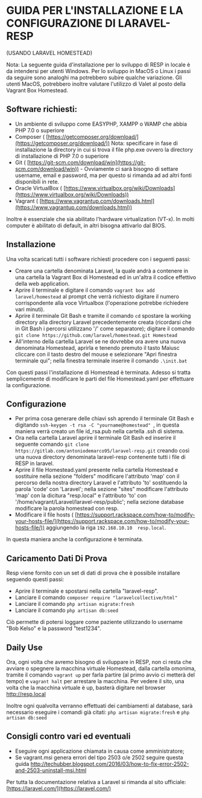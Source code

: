 ﻿# GUIDA PER L&#39;INSTALLAZIONE E LA CONFIGURAZIONE DI LARAVEL-RESP

(USANDO LARAVEL HOMESTEAD)

Nota: La seguente guida d'installazione per lo sviluppo di RESP in locale è da intendersi per utenti Windows. Per lo sviluppo in MacOS o Linux i passi da seguire sono analoghi ma potrebbero subire qualche variazione. Gli utenti MacOS, potrebbero inoltre valutare l'utilizzo di Valet al posto della Vagrant Box Homestead.


## Software richiesti:

- Un ambiente di sviluppo come EASYPHP, XAMPP o WAMP che abbia PHP 7.0 o superiore
- Composer ( [https://getcomposer.org/download/](https://getcomposer.org/download/)) Nota: specificare in fase di installazione la directory in cui si trova il file php.exe ovvero la directory di installazione di PHP 7.0 o superiore
- Git ( [https://git-scm.com/download/win](https://git-scm.com/download/win)) - Ovviamente ci sarà bisogno di settare username, email e password, ma per questo si rimanda ad ad altri fonti disponibili in rete.
- Oracle VirtualBox ( [https://www.virtualbox.org/wiki/Downloads](https://www.virtualbox.org/wiki/Downloads))
- Vagrant ( [https://www.vagrantup.com/downloads.html](https://www.vagrantup.com/downloads.html))

Inoltre è essenziale che sia abilitato l'hardware virtualization (VT-x). In molti computer è abilitato di default, in altri bisogna attivarlo dal BIOS.

## Installazione
Una volta scaricati tutti i software richiesti procedere con i seguenti passi:

- Creare una cartella denominata Laravel, la quale andrà a contenere in una cartella la Vagrant Box di Homestead ed in un&#39;altra il codice effettivo della web application.
- Aprire il terminale e digitare il comando ```vagrant box add laravel/homestead``` al prompt che verrà richiesto digitare il numero corrispondente alla voce Virtualbox (l&#39;operazione potrebbe richiedere vari minuti).
- Aprire il terminale Git Bash e tramite il comando ```cd``` spostare la working directory alla directory Laravel precedentemente creata (ricordarsi che in Git Bash i percorsi utilizzano &#39;/&#39; come separatore);  digitare il comando ```git clone https://github.com/laravel/homestead.git Homestead```
- All&#39;interno della cartella Laravel se ne dovrebbe ora avere una nuova denominata Homestead, aprirla e tenendo premuto il tasto Maiusc cliccare con il tasto destro del mouse e selezionare &quot;Apri finestra terminale qui&quot;; nella finestra terminale inserire il comando ```.\init.bat```

Con questi passi l&#39;installazione di Homestead è terminata. Adesso si tratta semplicemente di modificare le parti del file Homestead.yaml per effettuare la configurazione.

## Configurazione
- Per prima cosa generare delle chiavi ssh aprendo il terminale Git Bash e digitando ```ssh-keygen -t rsa -C "yourname@homestead" ```, in questa maniera verrà creato un file id\_rsa.pub nella cartella .ssh di sistema.
- Ora nella cartella Laravel aprire il terminale Git Bash ed inserire il seguente comando ```git clone https://gitlab.com/antoniodemarco95/laravel-resp.git``` creando così una nuova directory denominata laravel-resp contenente tutti i file di RESP in laravel.
- Aprire il file Homestead.yaml presente nella cartella Homestead e sostituire nella sezione &quot;folders&quot; modificare l&#39;attributo 'map' con il percorso della nostra directory Laravel e l'attributo 'to' sostituendo la parola 'code' con 'Laravel'; nella sezione &quot;sites&quot; modificare  l&#39;attributo 'map' con la dicitura &quot;resp.local&quot; e l'attributo 'to' con '/home/vagrant/Laravel/laravel-resp/public'; nella sezione database modificare la parola homestead con resp.
- Modificare il file hosts ( [https://support.rackspace.com/how-to/modify-your-hosts-file/](https://support.rackspace.com/how-to/modify-your-hosts-file/)) aggiungendo la riga ```192.168.10.10  resp.local```.

In questa maniera anche la configurazione è terminata.

## Caricamento Dati Di Prova
Resp viene fornito con un set di dati di prova che è possibile installare seguendo questi passi:
- Aprire il terminale e spostarsi nella cartella "laravel-resp".
- Lanciare il comando ```composer require "laravelcollective/html" ```
- Lanciare il comando ```php artisan migrate:fresh```
- Lanciare il comando ```php artisan db:seed```

Ciò permette di potersi loggare come paziente utilizzando lo username "Bob Kelso" e la password "test1234".

## Daily Use
Ora, ogni volta che avremo bisogno di sviluppare in RESP, non ci resta che avviare o spegnere la macchina virtuale Homestead, dalla cartella omonima, tramite il comando ```vagrant up``` per farla partire (al primo avvio ci metterà del tempo) e ```vagrant halt``` per arrestare la macchina. Per vedere il sito, una volta che la macchina virtuale è up, basterà digitare nel browser http://resp.local

Inoltre ogni qualvolta verranno effettuati dei cambiamenti al database, sarà necessario eseguire i comandi già citati:
```php artisan migrate:fresh``` e ```php artisan db:seed``` 

## Consigli contro vari ed eventuali
- Eseguire ogni applicazione chiamata in causa come amministratore;
- Se vagrant.msi genera errori del tipo 2503 o/e 2502 seguire questa guida http://techubber.blogspot.com/2016/03/how-to-fix-error-2502-and-2503-uninstall-msi.html


Per tutta la documentazione relativa a Laravel si rimanda al sito ufficiale: [https://laravel.com/](https://laravel.com/)
